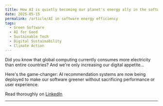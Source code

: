 ```yaml
---
title: How AI is quietly becoming our planet's energy ally in the software world
date: 2025-05-15
permalink: /article/AI in software energy efficiency 
tags:
  - Green Software
  - AI for Good
  - Sustainable Tech
  - Digital Sustainability
  - Climate Action
---
```

Did you know that global computing currently consumes more electricity than entire countries? And we're only increasing our digital appetite... 

Here's the game-changer: AI recommendation systems are now being deployed to make our software greener without sacrificing performance or user experience.

Read thoroughly on <a href="https://www.linkedin.com/posts/zainramzan_greensoftware-aiforgood-sustainabletech-activity-7328736393617104897-HvOB?utm_source=share&utm_medium=member_desktop&rcm=ACoAACpO2oUBpaFQY7EUpXyTvd3kfNRba73FxtM" target="_blank">LinkedIn</a>

------
